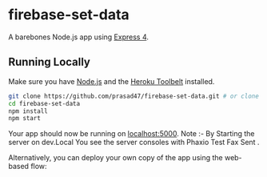 # firebase-set-data

A barebones Node.js app using [Express 4](http://expressjs.com/).

## Running Locally

Make sure you have [Node.js](http://nodejs.org/) and the [Heroku Toolbelt](https://toolbelt.heroku.com/) installed.

```sh
git clone https://github.com/prasad47/firebase-set-data.git # or clone your own fork
cd firebase-set-data
npm install
npm start
```

Your app should now be running on [localhost:5000](http://localhost:5000/).
 Note :-  By Starting the server on dev.Local You see the server consoles with Phaxio Test Fax Sent .

Alternatively, you can deploy your own copy of the app using the web-based flow:
 
